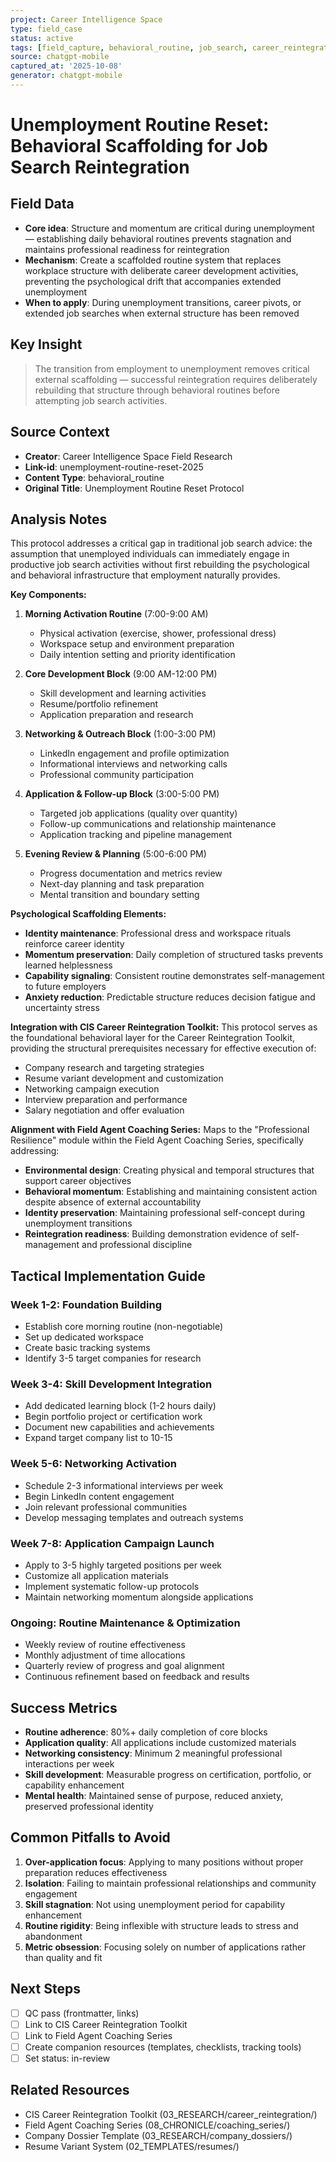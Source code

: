 ```yaml
---
project: Career Intelligence Space
type: field_case
status: active
tags: [field_capture, behavioral_routine, job_search, career_reintegration]
source: chatgpt-mobile
captured_at: '2025-10-08'
generator: chatgpt-mobile
---
```


# Unemployment Routine Reset: Behavioral Scaffolding for Job Search Reintegration

## Field Data
- **Core idea**: Structure and momentum are critical during unemployment — establishing daily behavioral routines prevents stagnation and maintains professional readiness for reintegration
- **Mechanism**: Create a scaffolded routine system that replaces workplace structure with deliberate career development activities, preventing the psychological drift that accompanies extended unemployment
- **When to apply**: During unemployment transitions, career pivots, or extended job searches when external structure has been removed

## Key Insight
> The transition from employment to unemployment removes critical external scaffolding — successful reintegration requires deliberately rebuilding that structure through behavioral routines before attempting job search activities.

## Source Context
- **Creator**: Career Intelligence Space Field Research
- **Link-id**: unemployment-routine-reset-2025
- **Content Type**: behavioral_routine
- **Original Title**: Unemployment Routine Reset Protocol

## Analysis Notes
This protocol addresses a critical gap in traditional job search advice: the assumption that unemployed individuals can immediately engage in productive job search activities without first rebuilding the psychological and behavioral infrastructure that employment naturally provides.

**Key Components:**
1. **Morning Activation Routine** (7:00-9:00 AM)
   - Physical activation (exercise, shower, professional dress)
   - Workspace setup and environment preparation
   - Daily intention setting and priority identification

2. **Core Development Block** (9:00 AM-12:00 PM)
   - Skill development and learning activities
   - Resume/portfolio refinement
   - Application preparation and research

3. **Networking & Outreach Block** (1:00-3:00 PM)
   - LinkedIn engagement and profile optimization
   - Informational interviews and networking calls
   - Professional community participation

4. **Application & Follow-up Block** (3:00-5:00 PM)
   - Targeted job applications (quality over quantity)
   - Follow-up communications and relationship maintenance
   - Application tracking and pipeline management

5. **Evening Review & Planning** (5:00-6:00 PM)
   - Progress documentation and metrics review
   - Next-day planning and task preparation
   - Mental transition and boundary setting

**Psychological Scaffolding Elements:**
- **Identity maintenance**: Professional dress and workspace rituals reinforce career identity
- **Momentum preservation**: Daily completion of structured tasks prevents learned helplessness
- **Capability signaling**: Consistent routine demonstrates self-management to future employers
- **Anxiety reduction**: Predictable structure reduces decision fatigue and uncertainty stress

**Integration with CIS Career Reintegration Toolkit:**
This protocol serves as the foundational behavioral layer for the Career Reintegration Toolkit, providing the structural prerequisites necessary for effective execution of:
- Company research and targeting strategies
- Resume variant development and customization
- Networking campaign execution
- Interview preparation and performance
- Salary negotiation and offer evaluation

**Alignment with Field Agent Coaching Series:**
Maps to the "Professional Resilience" module within the Field Agent Coaching Series, specifically addressing:
- **Environmental design**: Creating physical and temporal structures that support career objectives
- **Behavioral momentum**: Establishing and maintaining consistent action despite absence of external accountability
- **Identity preservation**: Maintaining professional self-concept during unemployment transitions
- **Reintegration readiness**: Building demonstration evidence of self-management and professional discipline

## Tactical Implementation Guide

### Week 1-2: Foundation Building
- Establish core morning routine (non-negotiable)
- Set up dedicated workspace
- Create basic tracking systems
- Identify 3-5 target companies for research

### Week 3-4: Skill Development Integration
- Add dedicated learning block (1-2 hours daily)
- Begin portfolio project or certification work
- Document new capabilities and achievements
- Expand target company list to 10-15

### Week 5-6: Networking Activation
- Schedule 2-3 informational interviews per week
- Begin LinkedIn content engagement
- Join relevant professional communities
- Develop messaging templates and outreach systems

### Week 7-8: Application Campaign Launch
- Apply to 3-5 highly targeted positions per week
- Customize all application materials
- Implement systematic follow-up protocols
- Maintain networking momentum alongside applications

### Ongoing: Routine Maintenance & Optimization
- Weekly review of routine effectiveness
- Monthly adjustment of time allocations
- Quarterly review of progress and goal alignment
- Continuous refinement based on feedback and results

## Success Metrics
- **Routine adherence**: 80%+ daily completion of core blocks
- **Application quality**: All applications include customized materials
- **Networking consistency**: Minimum 2 meaningful professional interactions per week
- **Skill development**: Measurable progress on certification, portfolio, or capability enhancement
- **Mental health**: Maintained sense of purpose, reduced anxiety, preserved professional identity

## Common Pitfalls to Avoid
1. **Over-application focus**: Applying to many positions without proper preparation reduces effectiveness
2. **Isolation**: Failing to maintain professional relationships and community engagement
3. **Skill stagnation**: Not using unemployment period for capability enhancement
4. **Routine rigidity**: Being inflexible with structure leads to stress and abandonment
5. **Metric obsession**: Focusing solely on number of applications rather than quality and fit

## Next Steps
- [ ] QC pass (frontmatter, links)
- [ ] Link to CIS Career Reintegration Toolkit
- [ ] Link to Field Agent Coaching Series
- [ ] Create companion resources (templates, checklists, tracking tools)
- [ ] Set status: in-review

## Related Resources
- CIS Career Reintegration Toolkit (03_RESEARCH/career_reintegration/)
- Field Agent Coaching Series (08_CHRONICLE/coaching_series/)
- Company Dossier Template (03_RESEARCH/company_dossiers/)
- Resume Variant System (02_TEMPLATES/resumes/)
